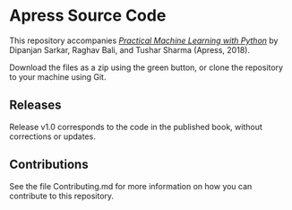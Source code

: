 # Apress Source Code

This repository accompanies [*Practical Machine Learning with Python*](http://www.apress.com/9781484232064) by Dipanjan Sarkar, Raghav Bali, and Tushar Sharma (Apress, 2018).

[comment]: #cover


Download the files as a zip using the green button, or clone the repository to your machine using Git.

## Releases

Release v1.0 corresponds to the code in the published book, without corrections or updates.

## Contributions

See the file Contributing.md for more information on how you can contribute to this repository.
